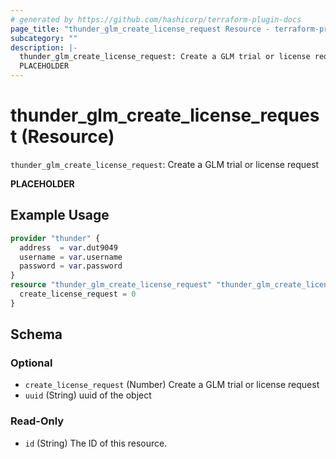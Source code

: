 ```yaml
---
# generated by https://github.com/hashicorp/terraform-plugin-docs
page_title: "thunder_glm_create_license_request Resource - terraform-provider-thunder"
subcategory: ""
description: |-
  thunder_glm_create_license_request: Create a GLM trial or license request
  PLACEHOLDER
---
```


# thunder_glm_create_license_request (Resource)

`thunder_glm_create_license_request`: Create a GLM trial or license request

__PLACEHOLDER__

## Example Usage

```terraform
provider "thunder" {
  address  = var.dut9049
  username = var.username
  password = var.password
}
resource "thunder_glm_create_license_request" "thunder_glm_create_license_request" {
  create_license_request = 0
}
```

<!-- schema generated by tfplugindocs -->
## Schema

### Optional

- `create_license_request` (Number) Create a GLM trial or license request
- `uuid` (String) uuid of the object

### Read-Only

- `id` (String) The ID of this resource.


